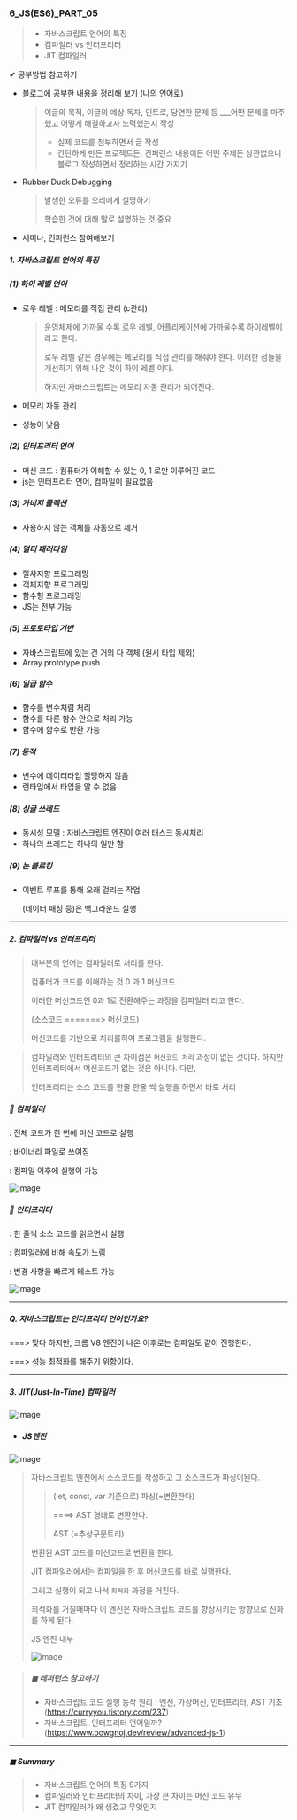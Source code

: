 ### 6_JS(ES6)_PART_05

> * 자바스크립트 언어의 특징
> * 컴파일러 vs 인터프리터 
> * JIT 컴파일러 



✔ 공부방법 참고하기 

* 블로그에 공부한 내용을 정리해 보기 (나의 언어로)

  > 이글의 목적, 이글의 예상 독자, 인트로, 당연한 문제 등
  > ___어떤 문제를 마주했고 어떻게 해결하고자 노력했는지 작성
  >
  > *  실제 코드를 첨부하면서 글 작성 
  > * 간단하게 만든 프로젝트든, 컨퍼런스 내용이든 어떤 주제든 상관없으니 블로그 작성하면서 정리하는 시간 가지기 

* Rubber Duck Debugging

  > 발생한 오류를 오리에게 설명하기 
  >
  > 학습한 것에 대해 말로 설명하는 것 중요 

* 세미나, 컨퍼런스 참여해보기 





##### 1. 자바스크립트 언어의 특징

##### (1) 하이 레벨 언어 

* 로우 레벨 : 메모리를 직접 관리 (c관리)

  > 운영체제에 가까울 수록 로우 레벨, 어플리케이션에 가까울수록 하이레벨이라고 한다. 
  >
  > 로우 레벨 같은 경우에는 메모리를 직접 관리를 해줘야 한다. 이러한 점들을 개선하기 위해 나온 것이 하이 레벨 이다. 
  >
  > 하지만 자바스크립트는 메모리 자동 관리가 되어진다. 

* 메모리 자동 관리 

* 성능이 낮음



##### (2) 인터프리터 언어 

* 머신 코드 : 컴퓨터가 이해할 수 있는 0, 1 로만 이루어진 코드 
* js는 인터프리터 언어, 컴파일이 필요없음 



##### (3) 가비지 콜렉션

* 사용하지 않는 객체를 자동으로 제거 



##### (4) 멀티 패러다임 

* 절차지향 프로그래밍 
* 객체지향 프로그래밍
* 함수형 프로그래밍
* JS는 전부 가능 



##### (5) 프로토타입 기반 

* 자바스크립트에 있는 건 거의 다 객체 (원시 타입 제외)
* Array.prototype.push 



##### (6) 일급 함수 

* 함수를 변수처럼 처리 
* 함수를 다른 함수 안으로 처리 가능
* 함수에 함수로 반환 가능 



##### (7) 동적 

* 변수에 데이터타입 할당하지 않음 
* 런타임에서 타입을 알 수 없음 



##### (8) 싱글 쓰레드 

* 동시성 모델 : 자바스크립트 엔진이 여러 태스크 동시처리 
* 하나의 쓰레드는 하나의 일만 함 



##### (9) 논 블로킹 

* 이벤트 루프를 통해 오래 걸리는 작업 

  (데이터 패칭 등)은 백그라운드 실행 



---



##### 2. 컴파일러 vs 인터프리터 

> 대부분의 언어는 컴파일러로 처리를 한다. 
>
> 컴퓨터가 코드를 이해하는 것 0 과 1 머신코드
>
> 이러한 머신코드인 0과 1로 전환해주는 과정을 컴파일러 라고 한다.
>
> (소스코드 =======> 머신코드)
>
> 머신코드를 기반으로 처리를하여 프로그램을 실행한다. 

> 컴파일러와 인터프리터의 큰 차이점은 `머신코드 처리` 과정이 없는 것이다. 하지만 인터프리터에서 머신코드가 없는 것은 아니다. 다만, 
>
> 인터프리터는 소스 코드를 한줄 한줄 씩 실행을 하면서 바로 처리

##### 🔻 컴파일러 

: 전체 코드가 한 번에 머신 코드로 실행

: 바이너리 파일로 쓰여짐

: 컴파일 이후에 실행이 가능 

![image](https://github.com/oiosu/SC-HALF-FE/assets/99783474/d07e4520-2dea-48ad-9291-81bef46676c1)


##### 🔻 인터프리터 

: 한 줄씩 소스 코드를 읽으면서 실행

: 컴파일러에 비해 속도가 느림 

: 변경 사항을 빠르게 테스트 가능 

![image](https://github.com/oiosu/SC-HALF-FE/assets/99783474/967bc92b-4132-4370-921d-d1df2eb0b2ab)

---

##### Q. 자바스크립트는 인터프리터 언어인가요? 

===> 맞다 하지만, 크롬 V8 엔진이 나온 이후로는 컴파일도 같이 진행한다. 

===> 성능 최적화를 해주기 위함이다. 

---



##### 3. JIT(Just-In-Time) 컴파일러 

![image](https://github.com/oiosu/SC-HALF-FE/assets/99783474/32889d99-ecfb-4d1f-af7d-642cdac74e54)


* ##### JS엔진

![image](https://github.com/oiosu/SC-HALF-FE/assets/99783474/69b893ba-619e-4666-bfd9-4cd9da5c874d)


> 자바스크립트 엔진에서 소스코드를 작성하고 그 소스코드가 파싱이된다.
>
> > (let, const, var 기준으로) 파싱(=변환한다)  
> >
> > ====> AST 형태로 변환한다.
> >
> > AST (=추상구문트리)
>
> 변환된 AST 코드를 머신코드로 변환을 한다. 
>
> JIT 컴파일러에서는 컴파일을 한 후 머신코드를 바로 실행한다. 
>
> 그리고 실행이 되고 나서 `최적화` 과정을 거친다. 
>
> 최적화를 거칠때마다 이 엔진은 자바스크립트 코드를 향상시키는 방향으로 진화를 하게 된다. 
>
> JS 엔진 내부 
>
> ![image](https://github.com/oiosu/SC-HALF-FE/assets/99783474/846334a7-7b75-45a2-a88c-9c3d35198bbe)





> ##### ◼ 레퍼런스 참고하기 
>
> - 자바스크립트 코드 실행 동작 원리 : 엔진, 가상머신, 인터프리터, AST 기초 (https://curryyou.tistory.com/237)
> - 자바스크립트, 인터프리터 언어일까? (https://www.oowgnoj.dev/review/advanced-js-1)



---



##### ◼ Summary

> * 자바스크립트 언어의 특징 9가지 
> * 컴파일러와 인터프리터의 차이, 가장 큰 차이는 머신 코드 유무
> * JIT 컴파일러가 왜 생겼고 무엇인지
